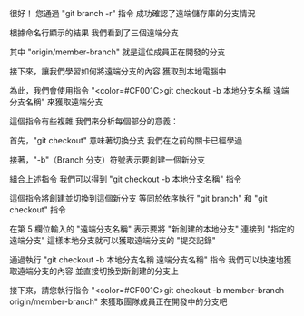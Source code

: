 很好！
您通過 "git branch -r" 指令
成功確認了遠端儲存庫的分支情況

根據命名行顯示的結果
我們看到了三個遠端分支

其中 "origin/member-branch"
就是這位成員正在開發的分支

接下來，讓我們學習如何將遠端分支的內容
獲取到本地電腦中

為此，我們會使用指令
"<color=#CF001C>git checkout -b 本地分支名稱 遠端分支名稱</color>"
來獲取遠端分支

這個指令有些複雜
我們來分析每個部分的意義：

首先，"git checkout" 意味著切換分支
我們在之前的關卡已經學過

接著，"-b"（Branch 分支）符號表示要創建一個新分支 

組合上述指令
我們可以得到 "git checkout -b 本地分支名稱" 指令

這個指令將創建並切換到這個新分支
等同於依序執行 "git branch" 和 "git checkout" 指令

在第 5 欄位輸入的 "遠端分支名稱"
表示要將 "新創建的本地分支" 連接到 "指定的遠端分支"
這樣本地分支就可以獲取遠端分支的 "提交記錄"

通過執行 "git checkout -b 本地分支名稱 遠端分支名稱" 指令
我們可以快速地獲取遠端分支的內容
並直接切換到新創建的分支上
 
接下來，請您執行指令
"<color=#CF001C>git checkout -b member-branch origin/member-branch</color>" 
來獲取團隊成員正在開發中的分支吧